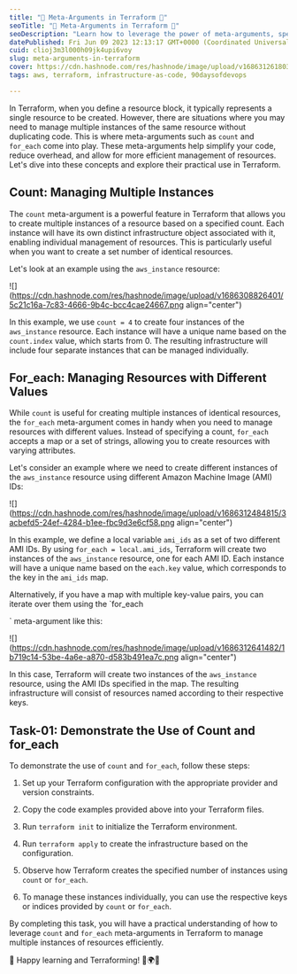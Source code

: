```yaml
---
title: "📝 Meta-Arguments in Terraform 🚀"
seoTitle: "📝 Meta-Arguments in Terraform 🚀"
seoDescription: "Learn how to leverage the power of meta-arguments, specifically count and for_each, in Terraform to efficiently manage multiple instances of resources."
datePublished: Fri Jun 09 2023 12:13:17 GMT+0000 (Coordinated Universal Time)
cuid: clioj3m3l000h09jk4upi6voy
slug: meta-arguments-in-terraform
cover: https://cdn.hashnode.com/res/hashnode/image/upload/v1686312618032/78adbdd1-85c4-462b-b432-e0a8976531c1.png
tags: aws, terraform, infrastructure-as-code, 90daysofdevops

---
```


In Terraform, when you define a resource block, it typically represents a single resource to be created. However, there are situations where you may need to manage multiple instances of the same resource without duplicating code. This is where meta-arguments such as `count` and `for_each` come into play. These meta-arguments help simplify your code, reduce overhead, and allow for more efficient management of resources. Let's dive into these concepts and explore their practical use in Terraform.

## Count: Managing Multiple Instances

The `count` meta-argument is a powerful feature in Terraform that allows you to create multiple instances of a resource based on a specified count. Each instance will have its own distinct infrastructure object associated with it, enabling individual management of resources. This is particularly useful when you want to create a set number of identical resources.

Let's look at an example using the `aws_instance` resource:

![](https://cdn.hashnode.com/res/hashnode/image/upload/v1686308826401/5c21c16a-7c83-4666-9b4c-bcc4cae24667.png align="center")

In this example, we use `count = 4` to create four instances of the `aws_instance` resource. Each instance will have a unique name based on the `count.index` value, which starts from 0. The resulting infrastructure will include four separate instances that can be managed individually.

## For\_each: Managing Resources with Different Values

While `count` is useful for creating multiple instances of identical resources, the `for_each` meta-argument comes in handy when you need to manage resources with different values. Instead of specifying a count, `for_each` accepts a map or a set of strings, allowing you to create resources with varying attributes.

Let's consider an example where we need to create different instances of the `aws_instance` resource using different Amazon Machine Image (AMI) IDs:

![](https://cdn.hashnode.com/res/hashnode/image/upload/v1686312484815/3acbefd5-24ef-4284-b1ee-fbc9d3e6cf58.png align="center")

In this example, we define a local variable `ami_ids` as a set of two different AMI IDs. By using `for_each = local.ami_ids`, Terraform will create two instances of the `aws_instance` resource, one for each AMI ID. Each instance will have a unique name based on the `each.key` value, which corresponds to the key in the `ami_ids` map.

Alternatively, if you have a map with multiple key-value pairs, you can iterate over them using the \`for\_each

\` meta-argument like this:

![](https://cdn.hashnode.com/res/hashnode/image/upload/v1686312641482/1b719c14-53be-4a6e-a870-d583b491ea7c.png align="center")

In this case, Terraform will create two instances of the `aws_instance` resource, using the AMI IDs specified in the map. The resulting infrastructure will consist of resources named according to their respective keys.

## Task-01: Demonstrate the Use of Count and for\_each

To demonstrate the use of `count` and `for_each`, follow these steps:

1. Set up your Terraform configuration with the appropriate provider and version constraints.
    
2. Copy the code examples provided above into your Terraform files.
    
3. Run `terraform init` to initialize the Terraform environment.
    
4. Run `terraform apply` to create the infrastructure based on the configuration.
    
5. Observe how Terraform creates the specified number of instances using `count` or `for_each`.
    
6. To manage these instances individually, you can use the respective keys or indices provided by `count` or `for_each`.
    

By completing this task, you will have a practical understanding of how to leverage `count` and `for_each` meta-arguments in Terraform to manage multiple instances of resources efficiently.

🌟 Happy learning and Terraforming! 🚀🌍✨